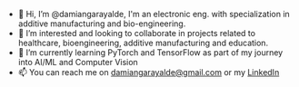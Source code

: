 - 👋 Hi, I’m @damiangarayalde, I'm an electronic eng. with specialization in additive manufacturing and bio-engineering. 
- 👀 I’m interested and looking to collaborate in projects related to healthcare, bioengineering, additive manufacturing and education.
- 🌱 I’m currently learning PyTorch and TensorFlow as part of my journey into AI/ML and Computer Vision
- 📫 You can reach me on damiangarayalde@gmail.com or my [LinkedIn](https://www.linkedin.com/in/damiangarayalde/) 

<!---
damiangarayalde/damiangarayalde is a ✨ special ✨ repository because its `README.md` (this file) appears on your GitHub profile.
You can click the Preview link to take a look at your changes.
--->
